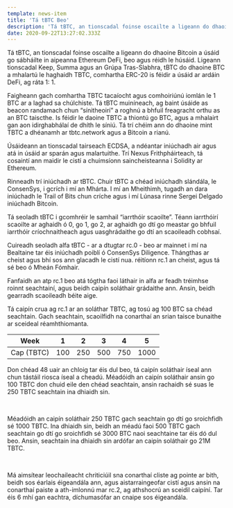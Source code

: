```yaml
---
template: news-item
title: 'Tá tBTC Beo'
description: 'Tá tBTC, an tionscadal foinse oscailte a ligeann do dhaoine Bitcoin a úsáid go sábháilte in aipeanna Ethereum DeFi, beo agus réidh le húsáid. Ligeann tionscadal Keep, Summa agus an Grúpa Tras-Slabhra, tBTC do dhaoine BTC a mhalartú le haghaidh TBTC, comhartha ERC-20 is féidir ...'
date: 2020-09-22T13:27:02.333Z
---
```

<!---
#  translator: buterini#6333

#  url: https://telegra.ph/T%C3%A1-tBTC-Beo-09-29

#  submission url: https://discordapp.com/channels/590951101600235531/701767679102550016/761244510889443359

----------

translated title: TBTC is Live
match with: tBTC Is Live
confidence (0-1): 1

-->


Tá tBTC, an tionscadal foinse oscailte a ligeann do dhaoine Bitcoin a úsáid go sábháilte in aipeanna Ethereum DeFi, beo agus réidh le húsáid. Ligeann tionscadal Keep, Summa agus an Grúpa Tras-Slabhra, tBTC do dhaoine BTC a mhalartú le haghaidh TBTC, comhartha ERC-20 is féidir a úsáid ar ardáin DeFi, ag ráta 1: 1.

Faigheann gach comhartha TBTC tacaíocht agus comhoiriúnú iomlán le 1 BTC ar a laghad sa chúlchiste. Tá tBTC muiníneach, ag baint úsáide as beacon randamach chun “sínitheoirí” a roghnú a bhfuil freagracht orthu as an BTC taiscthe. Is féidir le daoine TBTC a thiontú go BTC, agus a mhalairt gan aon idirghabhálaí de dhíth le síniú. Tá trí chéim ann do dhaoine mint TBTC a dhéanamh ar tbtc.network agus a Bitcoin a rianú.

Úsáideann an tionscadal tairseach ECDSA, a ndéantar iniúchadh air agus atá in úsáid ar sparán agus malartuithe. Trí Nexus Frithpháirteach, tá cosaintí ann maidir le cistí a chuimsíonn saincheisteanna i Solidity ar Ethereum.

Rinneadh trí iniúchadh ar tBTC. Chuir tBTC a chéad iniúchadh slándála, le ConsenSys, i gcrích i mí an Mhárta. I mí an Mheithimh, tugadh an dara iniúchadh le Trail of Bits chun críche agus i mí Lúnasa rinne Sergei Delgado iniúchadh Bitcoin.

Tá seoladh tBTC i gcomhréir le samhail “iarrthóir scaoilte”. Téann iarrthóirí scaoilte ar aghaidh ó 0, go 1, go 2, ar aghaidh go dtí go meastar go bhfuil iarrthóir críochnaitheach agus uasghrádaithe go dtí an scaoileadh cobhsaí.

Cuireadh seoladh alfa tBTC - ar a dtugtar rc.0 - beo ar mainnet i mí na Bealtaine tar éis iniúchadh poiblí ó ConsenSys Diligence. Thángthas ar cheist agus bhí sos ann glacadh le cistí nua. réitíonn rc.1 an cheist, agus tá sé beo ó Mheán Fómhair.

Fanfaidh an atp rc.1 beo atá tógtha faoi láthair in alfa ar feadh tréimhse roinnt seachtainí, agus beidh caipín soláthair grádaithe ann. Ansin, beidh gearradh scaoileadh béite aige.

Tá caipín crua ag rc.1 ar an soláthar TBTC, ag tosú ag 100 BTC sa chéad seachtain. Gach seachtain, scaoilfidh na conarthaí an srian taisce bunaithe ar sceideal réamhthiomanta.


| Week       | 1   | 2   | 3   | 4   | 5    |
| ---------- | --- | --- | --- | --- | ---- |
| Cap (TBTC) | 100 | 250 | 500 | 750 | 1000 |

Don chéad 48 uair an chloig tar éis dul beo, tá caipín soláthair íseal ann chun tástáil riosca íseal a cheadú. Méadóidh an caipín soláthair ansin go 100 TBTC don chuid eile den chéad seachtain, ansin rachaidh sé suas le 250 TBTC seachtain ina dhiaidh sin.

<br>

Méadóidh an caipín soláthair 250 TBTC gach seachtain go dtí go sroichfidh sé 1000 TBTC. Ina dhiaidh sin, beidh an méadú faoi 500 TBTC gach seachtain go dtí go sroichfidh sé 3000 BTC naoi seachtaine tar éis dó dul beo. Ansin, seachtain ina dhiaidh sin ardófar an caipín soláthair go 21M TBTC.

<br>

Má aimsítear leochaileacht chriticiúil sna conarthaí cliste ag pointe ar bith, beidh sos éarlais éigeandála ann, agus aistarraingeofar cistí agus ansin na conarthaí paiste a ath-imlonnú mar rc.2, ag athshocrú an sceidil caipíní. Tar éis 6 mhí gan eachtra, díchumasófar an cnaipe sos éigeandála.

<br>